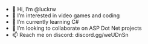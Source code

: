 - 👋 Hi, I’m @luckrw
- 👀 I’m interested in video games and coding
- 🌱 I’m currently learning C#
- 💞️ I’m looking to collaborate on ASP Dot Net projects 
- 📫 Reach me on discord: discord.gg/weUDnSn

<!---
luckrw/luckrw is a ✨ special ✨ repository because its `README.md` (this file) appears on your GitHub profile.
You can click the Preview link to take a look at your changes.
--->
